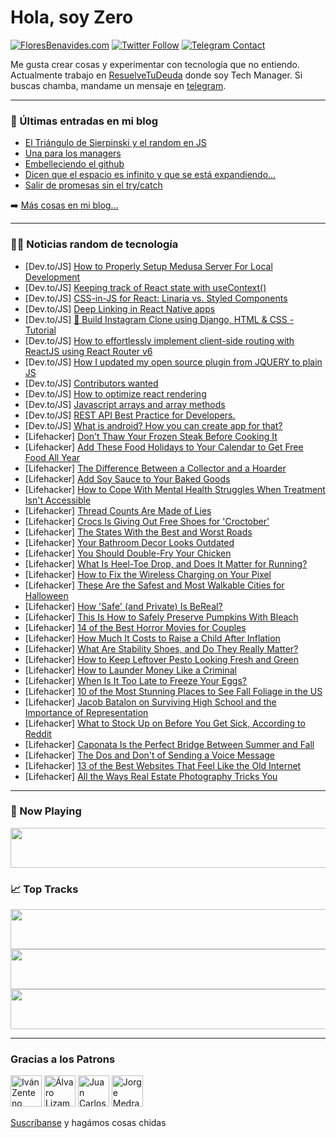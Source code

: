 # Hola, soy Zero

[![FloresBenavides.com](https://img.shields.io/website?down_message=oops&label=MiBlog&style=for-the-badge&up_message=online&url=https%3A%2F%2Ffloresbenavides.com)](https://floresbenavides.com) [![Twitter Follow](https://img.shields.io/twitter/follow/ZeroDragon?color=%231DA1F2&label=Follow&logo=twitter&logoColor=ffffff&style=for-the-badge)](https://twitter.com/zerodragon) [![Telegram Contact](https://img.shields.io/badge/escr%C3%ADbeme-ZeroDragon-%2326A5E4?style=for-the-badge&logo=telegram)](https://t.me/zerodragon)

Me gusta crear cosas y experimentar con tecnología que no entiendo.
Actualmente trabajo en [ResuelveTuDeuda](http://github.com/resuelve) donde soy Tech Manager.
Si buscas chamba, mandame un mensaje en [telegram](https://t.me/zerodragon).

---

### 📕 Últimas entradas en mi blog
<!-- BLOG-POST-LIST:START -->
- [El Triángulo de Sierpinski y el random en JS](https://floresbenavides.com/el-triangulo-de-sierpinski-y-el-random-en-js/)
- [Una para los managers](https://floresbenavides.com/una-para-los-managers/)
- [Embelleciendo el github](https://floresbenavides.com/embelleciendo-el-github/)
- [Dicen que el espacio es infinito y que se está expandiendo…](https://floresbenavides.com/dicen-que-el-espacio-es-infinito-y-que-se-esta-expandiendo/)
- [Salir de promesas sin el try/catch](https://floresbenavides.com/salir-de-promesas-sin-el-try-catch/)
<!-- BLOG-POST-LIST:END -->

➡️ [Más cosas en mi blog...](https://floresbenavides.com)

---

### 👨‍💻 Noticias random de tecnología
<!-- TECH-POSTS:START -->
- [Dev.to/JS] [How to Properly Setup Medusa Server For Local Development](https://dev.to/yinkakun/how-to-properly-setup-medusa-server-for-local-development-2nhl)
- [Dev.to/JS] [Keeping track of React state with useContext&lpar;&rpar;](https://dev.to/kragon741/keeping-track-of-react-state-with-usecontext-27bo)
- [Dev.to/JS] [CSS-in-JS for React: Linaria vs. Styled Components](https://dev.to/asayerio_techblog/css-in-js-for-react-linaria-vs-styled-components-1oa2)
- [Dev.to/JS] [Deep Linking in React Native apps](https://dev.to/asayerio_techblog/deep-linking-in-react-native-apps-44b6)
- [Dev.to/JS] [🔴 Build Instagram Clone using Django, HTML &amp; CSS - Tutorial](https://dev.to/desphixs/build-instagram-clone-using-django-html-css-tutorial-40gm)
- [Dev.to/JS] [How to effortlessly implement client-side routing with ReactJS using React Router v6](https://dev.to/jaredm/how-to-effortlessly-implement-client-side-routing-with-reactjs-using-react-router-v6-32b4)
- [Dev.to/JS] [How I updated my open source plugin from JQUERY to plain JS](https://dev.to/oriongunning/how-i-updated-my-open-source-plugin-from-jquery-to-plain-js-18o4)
- [Dev.to/JS] [Contributors wanted](https://dev.to/nodart/contributors-wanted-6mg)
- [Dev.to/JS] [How to optimize react rendering](https://dev.to/tayu78/how-to-optimize-react-rendering-33d5)
- [Dev.to/JS] [Javascript arrays and array methods](https://dev.to/adebomiolusegun/javascript-arrays-and-array-methods-3288)
- [Dev.to/JS] [REST API Best Practice for Developers.](https://dev.to/zipdemon/rest-api-best-practice-for-developers-4ndh)
- [Dev.to/JS] [What is android? How you can create app for that?](https://dev.to/tiztechy/how-to-create-android-apps-without-coding-3k7o)
- [Lifehacker] [Don&#39;t Thaw Your Frozen Steak Before Cooking It](https://lifehacker.com/dont-thaw-your-frozen-steak-before-cooking-it-1849620559)
- [Lifehacker] [Add These Food Holidays to Your Calendar to Get Free Food All Year](https://lifehacker.com/add-these-food-holidays-to-your-calendar-to-get-free-fo-1849621027)
- [Lifehacker] [The Difference Between a Collector and a Hoarder](https://lifehacker.com/the-difference-between-a-collector-and-a-hoarder-1849621016)
- [Lifehacker] [Add Soy Sauce to Your Baked Goods](https://lifehacker.com/add-soy-sauce-to-your-baked-goods-1849620534)
- [Lifehacker] [How to Cope With Mental Health Struggles When Treatment Isn&#39;t Accessible](https://lifehacker.com/how-to-cope-with-mental-health-struggles-when-treatment-1849618055)
- [Lifehacker] [Thread Counts Are Made of Lies](https://lifehacker.com/thread-counts-are-made-of-lies-1849620461)
- [Lifehacker] [Crocs Is Giving Out Free Shoes for &#39;Croctober&#39;](https://lifehacker.com/crocs-is-giving-out-free-shoes-for-croctober-1849620050)
- [Lifehacker] [The States With the Best and Worst Roads](https://lifehacker.com/the-states-with-the-best-and-worst-roads-1849619986)
- [Lifehacker] [Your Bathroom Decor Looks Outdated](https://lifehacker.com/your-bathroom-decor-looks-outdated-1849614234)
- [Lifehacker] [You Should Double-Fry Your Chicken](https://lifehacker.com/you-should-double-fry-your-chicken-1849619630)
- [Lifehacker] [What Is Heel-Toe Drop, and Does It Matter for Running?](https://lifehacker.com/what-is-heel-toe-drop-and-does-it-matter-for-running-1849619485)
- [Lifehacker] [How to Fix the Wireless Charging on Your Pixel](https://lifehacker.com/how-to-fix-the-wireless-charging-on-your-pixel-1849619126)
- [Lifehacker] [These Are the Safest and Most Walkable Cities for Halloween](https://lifehacker.com/these-are-the-safest-and-most-walkable-cities-for-hallo-1849618935)
- [Lifehacker] [How &#39;Safe&#39; &lpar;and Private&rpar; Is BeReal?](https://lifehacker.com/how-safe-and-private-is-bereal-1849618865)
- [Lifehacker] [This Is How to Safely Preserve Pumpkins With Bleach](https://lifehacker.com/this-is-how-to-safely-preserve-pumpkins-with-bleach-1849616721)
- [Lifehacker] [14 of the Best Horror Movies for Couples](https://lifehacker.com/14-of-the-best-horror-movies-for-couples-1849617039)
- [Lifehacker] [How Much It Costs to Raise a Child After Inflation](https://lifehacker.com/how-much-it-costs-to-raise-a-child-after-inflation-1849617580)
- [Lifehacker] [What Are Stability Shoes, and Do They Really Matter?](https://lifehacker.com/what-are-stability-shoes-and-do-they-really-matter-1849615594)
- [Lifehacker] [How to Keep Leftover Pesto Looking Fresh and Green](https://lifehacker.com/how-to-keep-leftover-pesto-looking-fresh-and-green-1849616498)
- [Lifehacker] [How to Launder Money Like a Criminal](https://lifehacker.com/how-to-launder-money-like-a-criminal-1849616157)
- [Lifehacker] [When Is It Too Late to Freeze Your Eggs?](https://lifehacker.com/when-is-it-too-late-to-freeze-your-eggs-1849615758)
- [Lifehacker] [10 of the Most Stunning Places to See Fall Foliage in the US](https://lifehacker.com/10-of-the-most-stunning-places-to-see-fall-foliage-in-t-1849613027)
- [Lifehacker] [Jacob Batalon on Surviving High School and the Importance of Representation](https://lifehacker.com/jacob-batalon-on-surviving-high-school-and-the-importan-1849615446)
- [Lifehacker] [What to Stock Up on Before You Get Sick, According to Reddit](https://lifehacker.com/what-to-stock-up-on-before-you-get-sick-according-to-r-1849615087)
- [Lifehacker] [Caponata Is the Perfect Bridge Between Summer and Fall](https://lifehacker.com/caponata-is-the-perfect-bridge-between-summer-and-fall-1849613720)
- [Lifehacker] [The Dos and Don&#39;t of Sending a Voice Message](https://lifehacker.com/the-dos-and-dont-of-sending-a-voice-message-1849613803)
- [Lifehacker] [13 of the Best Websites That Feel Like the Old Internet](https://lifehacker.com/13-of-the-best-websites-that-feel-like-the-old-internet-1849558609)
- [Lifehacker] [All the Ways Real Estate Photography Tricks You](https://lifehacker.com/all-the-ways-real-estate-photography-tricks-you-1849614634)<!-- TECH-POSTS:END -->

---

### 🎵 Now Playing
<a href="https://spotify-now-playing-dun.vercel.app/now-playing?open"><img src="https://spotify-now-playing-dun.vercel.app/now-playing" width="540" height="64"></a>

### 📈 Top Tracks
<a href="https://spotify-now-playing-dun.vercel.app/top-tracks?i=1&open"><img src="https://spotify-now-playing-dun.vercel.app/top-tracks?i=1" width="540" height="64"></a>
<a href="https://spotify-now-playing-dun.vercel.app/top-tracks?i=2&open"><img src="https://spotify-now-playing-dun.vercel.app/top-tracks?i=2" width="540" height="64"></a>
<a href="https://spotify-now-playing-dun.vercel.app/top-tracks?i=3&open"><img src="https://spotify-now-playing-dun.vercel.app/top-tracks?i=3" width="540" height="64"></a>

---

### Gracias a los Patrons
[<img src="https://avatars.githubusercontent.com/u/243380?v=4" alt="Iván Zenteno" width="50px">](https://github.com/k001) [<img src="https://avatars.githubusercontent.com/u/19955639?v=4" alt="Álvaro Lizama" width="50px">](https://github.com/alvarolizama) [<img src="https://avatars.githubusercontent.com/u/2718753?v=4" alt="Juan Carlos Ruiz" width="50px">](https://github.com/JuanCrg90) [<img src="https://avatars.githubusercontent.com/u/37025?v=4" alt="Jorge Medrano" width="50px">](https://github.com/h1pp1e) 

[Suscríbanse](https://www.patreon.com/zerodragon) y hagámos cosas chidas
